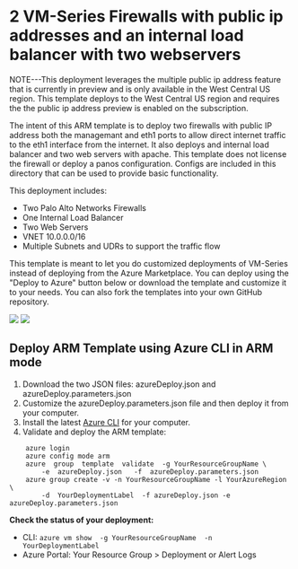 # 2 VM-Series Firewalls with public ip addresses and an internal load balancer with two webservers

NOTE---This deployment leverages the multiple public ip address feature that is currently in preview and is only available in
the West Central US region.  This template deploys to the West Central US region and requires the the public ip address preview 
is enabled on the subscription.

The intent of this ARM template is to deploy two firewalls with public IP address both the managemant and eth1 ports to allow
direct internet traffic to the eth1 interface from the internet.  It also deploys and internal load balancer and two web servers
with apache.  This template does not license the firewall or deploy a panos configuration.  Configs are included in this directory 
that can be used to provide basic functionality.

This deployment includes:
- Two Palo Alto Networks Firewalls
- One Internal Load Balancer
- Two Web Servers
- VNET 10.0.0.0/16
- Multiple Subnets and UDRs to support the traffic flow

This template is meant to let you do customized deployments of VM-Series instead of deploying from the Azure Marketplace. You can deploy using the "Deploy to Azure" button below or download the template and customize it to your needs. You can also fork the templates into your own GitHub repository.

[<img src="http://azuredeploy.net/deploybutton.png"/>](https://portal.azure.com/#create/Microsoft.Template/uri/https%3A%2F%2Fraw.githubusercontent.com%2Fdjspears%2FPaloAlto%2Fmaster%2Fazure-public-ip%2Ftemplate.json)
[<img src="https://camo.githubusercontent.com/536ab4f9bc823c2e0ce72fb610aafda57d8c6c12/687474703a2f2f61726d76697a2e696f2f76697375616c697a65627574746f6e2e706e67" data-canonical-src="http://armviz.io/visualizebutton.png" style="max-width:100%;">](http://armviz.io/#/?load=https%3A%2F%2Fraw.githubusercontent.com%2Fdjspears%2FPaloAlto%2Fmaster%2Fazure-public-ip%2template.json)


## Deploy ARM Template using Azure CLI in ARM mode

1. Download the two JSON files: azureDeploy.json and azureDeploy.parameters.json
1. Customize the azureDeploy.parameters.json file and then deploy it from your computer.
1. Install the latest <a href="https://azure.microsoft.com/en-us/documentation/articles/xplat-cli-install/">Azure CLI</a> for your computer.</li>
1. Validate and deploy the ARM template:

``` azure
    azure login
    azure config mode arm
    azure  group  template  validate  -g YourResourceGroupName \
        -e  azureDeploy.json   -f  azureDeploy.parameters.json
    azure group create -v -n YourResourceGroupName -l YourAzureRegion  \
        -d  YourDeploymentLabel  -f azureDeploy.json -e azureDeploy.parameters.json
```

**Check the status of your deployment:**

- CLI: `azure vm show  -g YourResourceGroupName  -n YourDeploymentLabel`
- Azure Portal: Your Resource Group > Deployment or Alert Logs
